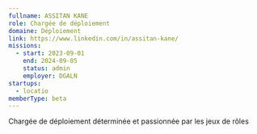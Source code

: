 ```yaml
---
fullname: ASSITAN KANE
role: Chargée de déploiement
domaine: Déploiement
link: https://www.linkedin.com/in/assitan-kane/
missions:
  - start: 2023-09-01
    end: 2024-09-05
    status: admin
    employer: DGALN
startups:
  - locatio
memberType: beta
---
```


Chargée de déploiement déterminée et passionnée par les jeux de rôles
